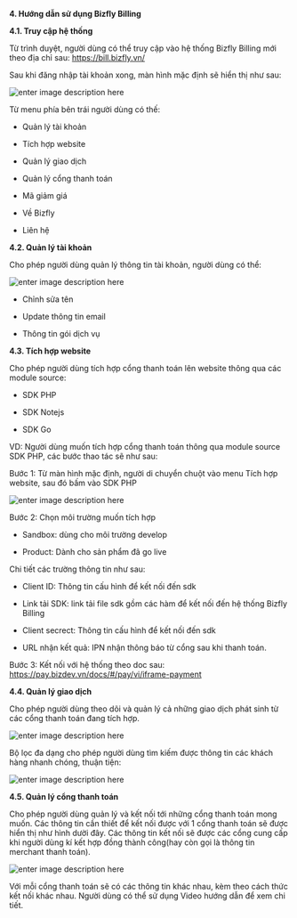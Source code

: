 **4. Hướng dẫn sử dụng Bizfly Billing**

 **4.1. Truy cập hệ thống**

Từ trình duyệt, người dùng có thể truy cập vào hệ thống Bizfly Billing mới theo địa chỉ sau: https://bill.bizfly.vn/

Sau khi đăng nhập tài khoản xong, màn hình mặc định sẽ hiển thị như sau:

![enter image description here](https://chatbizfly.mediacdn.vn/2022/12/12/chatbot/img_1jpg1670839149.jpg)

Từ menu phía bên trái người dùng có thế:

- Quản lý tài khoản

- Tích hợp website

- Quản lý giao dịch

- Quản lý cổng thanh toán

- Mã giảm giá

- Về Bizfly

- Liên hệ

**4.2. Quản lý tài khoản**

Cho phép người dùng quản lý thông tin tài khoản, người dùng có thể:

![enter image description here](https://chatbizfly.mediacdn.vn/2022/12/12/chatbot/img_2jpg1670840530.jpg)

- Chỉnh sửa tên

- Update thông tin email 

- Thông tin gói dịch vụ

**4.3. Tích hợp website**

Cho phép người dùng tích hợp cổng thanh toán lên website thông qua các module source:

- SDK PHP

- SDK  Notejs

- SDK Go

VD: Người dùng muốn tích hợp cổng thanh toán thông qua module source SDK PHP, các bước thao tác sẽ như sau:

Bước 1: Từ màn hình mặc định, người di chuyển chuột vào menu Tích hợp website, sau đó bấm vào SDK PHP 

![enter image description here](https://chatbizfly.mediacdn.vn/2022/12/13/chatbot/img_3jpg1670916972.jpg)

Bước 2: Chọn môi trường muốn tích hợp

- Sandbox: dùng cho môi trường develop

- Product: Dành cho sản phẩm đã go live

Chi tiết các trường thông tin như sau:

 - Client ID: Thông tin cấu hình để kết nối đến sdk
 
 - Link tải SDK: link tải file sdk gồm các hàm để kết nối đến hệ thống Bizfly Billing 
 
 - Client secrect: Thông tin cấu hình để kết nối đến sdk
 
 - URL nhận kết quả: IPN nhận thông báo từ cổng sau khi thanh toán.

Bước 3: Kết nối với hệ thống theo doc sau: https://pay.bizdev.vn/docs/#/pay/vi/iframe-payment

**4.4. Quản lý giao dịch** 

Cho phép người dùng theo dõi và quản lý cả những giao dịch phát sinh từ các cổng thanh toán đang tích hợp.

![enter image description here](https://chatbizfly.mediacdn.vn/2022/12/13/chatbot/img_photo20221213153305jpg1670920762.jpg)

Bộ lọc đa dạng cho phép người dùng tìm kiếm được thông tin các khách hàng nhanh chóng, thuận tiện:

![enter image description here](https://chatbizfly.mediacdn.vn/2022/12/13/chatbot/img_5jpg1670921013.jpg)

**4.5. Quản lý cổng thanh toán**

Cho phép người dùng quản lý và kết nối tới những cổng thanh toán mong muốn. Các thông tin cần thiết để kết nối được với 1 cổng thanh toán sẽ được hiển thị như hình dười đây. Các thông tin kết nối sẽ được các cổng cung cấp khi người dùng kí kết hợp đồng thành công(hay còn gọi là thông tin merchant thanh toán).

![enter image description here](https://chatbizfly.mediacdn.vn/2022/12/13/chatbot/img_4jpg1670921160.jpg)

Với mỗi cổng thanh toán sẽ có các thông tin khác nhau, kèm theo cách thức kết nối khác nhau. Người dùng có thể sử dụng Video hướng dẫn để xem chi tiết.




 
 




